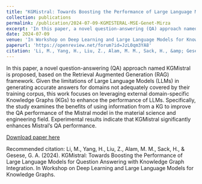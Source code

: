 ```yaml
---
title: "KGMistral: Towards Boosting the Performance of Large Language Models for Question Answering with Knowledge Graph Integration"
collection: publications
permalink: /publication/2024-07-09-KGMISTERAL-MSE-Genet-Mirza
excerpt: 'In this paper, a novel question-answering (QA) approach named KGMistral is proposed, based on the Retrieval Augmented Generation (RAG) framework. Given the limitations of Large Language Models (LLMs) in generating accurate answers for domains not adequately covered by their training corpus, this work focuses on leveraging external domain-specific Knowledge Graphs (KGs) to enhance the performance of LLMs. Specifically, the study examines the benefits of using information from a KG to improve the QA performance of the Mistral model in the material science and engineering field. Experimental results indicate that KGMistral significantly enhances Mistral’s QA performance.'
date: 2024-07-09
venue: 'In Workshop on Deep Learning and Large Language Models for Knowledge Graphs.'
paperurl: 'https://openreview.net/forum?id=JzL0qm3YA8'
citation: 'Li, M., Yang, H., Liu, Z., Alam, M. M., Sack, H., &amp; Gesese, G. A. (2024). KGMistral: Towards Boosting the Performance of Large Language Models for Question Answering with Knowledge Graph Integration. In Workshop on Deep Learning and Large Language Models for Knowledge Graphs.'
---
```

In this paper, a novel question-answering (QA) approach named KGMistral is proposed, based on the Retrieval Augmented Generation (RAG) framework. Given the limitations of Large Language Models (LLMs) in generating accurate answers for domains not adequately covered by their training corpus, this work focuses on leveraging external domain-specific Knowledge Graphs (KGs) to enhance the performance of LLMs. Specifically, the study examines the benefits of using information from a KG to improve the QA performance of the Mistral model in the material science and engineering field. Experimental results indicate that KGMistral significantly enhances Mistral’s QA performance.

[Download paper here](https://openreview.net/forum?id=JzL0qm3YA8)

Recommended citation: Li, M., Yang, H., Liu, Z., Alam, M. M., Sack, H., & Gesese, G. A. (2024). KGMistral: Towards Boosting the Performance of Large Language Models for Question Answering with Knowledge Graph Integration. In Workshop on Deep Learning and Large Language Models for Knowledge Graphs.